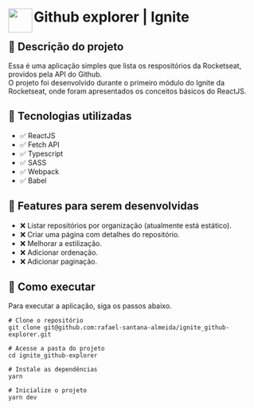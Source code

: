 # <img src="https://nextlevelweek.com/favicon.ico" align="left" height="48" width="48" > Github explorer | Ignite

## :memo: Descrição do projeto
Essa é uma aplicação simples que lista os respositórios da Rocketseat, providos pela API do Github. <br />
O projeto foi desenvolvido durante o primeiro módulo do Ignite da Rocketseat, onde foram apresentados os conceitos básicos do ReactJS.

## :wrench: Tecnologias utilizadas
* :white_check_mark: ReactJS
* :white_check_mark: Fetch API
* :white_check_mark: Typescript
* :white_check_mark: SASS
* :white_check_mark: Webpack
* :white_check_mark: Babel

## :rocket: Features para serem desenvolvidas
* :x: Listar repositórios por organização (atualmente está estático).
* :x: Criar uma página com detalhes do repositório.
* :x: Melhorar a estilização.
* :x: Adicionar ordenação.
* :x: Adicionar paginação.

## :rocket: Como executar
Para executar a aplicação, siga os passos abaixo.
```
# Clone o repositório
git clone git@github.com:rafael-santana-almeida/ignite_github-explorer.git

# Acesse a pasta do projeto
cd ignite_github-explorer

# Instale as dependências
yarn

# Inicialize o projeto
yarn dev
```
